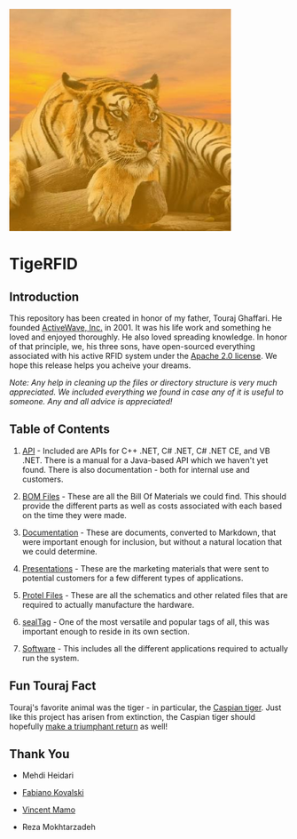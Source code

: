 ![TigeRFID](_assets/tigerfid.jpg)
# TigeRFID

## Introduction

This repository has been created in honor of my father, Touraj Ghaffari. He founded [ActiveWave, Inc.](http://www.activewaveinc.com/) in 2001. It was his life work and something he loved and enjoyed thoroughly. He also loved spreading knowledge. In honor of that principle, we, his three sons, have open-sourced everything associated with his active RFID system under the [Apache 2.0 license](license). We hope this release helps you acheive your dreams.

_Note: Any help in cleaning up the files or directory structure is very much appreciated. We included everything we found in case any of it is useful to someone. Any and all advice is appreciated!_

## Table of Contents

1. [API](api) - Included are APIs for C++ .NET, C# .NET, C# .NET CE, and VB .NET. There is a manual for a Java-based API which we haven't yet found. There is also documentation - both for internal use and customers.

2. [BOM Files](bom-files) - These are all the Bill Of Materials we could find. This should provide the different parts as well as costs associated with each based on the time they were made.

3. [Documentation](documentation) - These are documents, converted to Markdown, that were important enough for inclusion, but without a natural location that we could determine.

4. [Presentations](presentations) - These are the marketing materials that were sent to potential customers for a few different types of applications.

5. [Protel Files](protel-files) - These are all the schematics and other related files that are required to actually manufacture the hardware.

6. [sealTag](sealtag) - One of the most versatile and popular tags of all, this was important enough to reside in its own section.

7. [Software](software) - This includes all the different applications required to actually run the system.

## Fun Touraj Fact

Touraj's favorite animal was the tiger - in particular, the [Caspian tiger](https://en.wikipedia.org/wiki/Caspian_tiger). Just like this project has arisen from extinction, the Caspian tiger should hopefully [make a triumphant return](http://www.bbc.co.uk/newsbeat/article/38663101/scientists-want-to-bring-cousin-of-extinct-caspian-tiger-to-central-asia) as well!

## Thank You

* Mehdi Heidari

* [Fabiano Kovalski](https://www.linkedin.com/in/fabianogk)

* [Vincent Mamo](https://www.linkedin.com/in/vincent-spinella-mamo-5262524)

* Reza Mokhtarzadeh